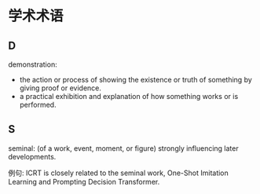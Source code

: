# 学术术语

## D
demonstration:
- the action or process of showing the existence or truth of something by giving proof or evidence.
- a practical exhibition and explanation of how something works or is performed.

## S
seminal:
(of a work, event, moment, or figure) strongly influencing later developments.

例句: ICRT is closely related to the seminal work, One-Shot Imitation Learning and Prompting Decision Transformer.
